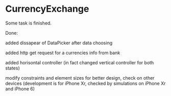 # CurrencyExchange
Some task is finished.

Done:

added dissapear of DataPicker after data choosing

added http get request for a currencies info from bank

added horisontal controller (in fact changed vertical controller for both states)

modify constraints and element sizes for better design, check on other devices (development is for iPhone Xr, checked by simulations on iPhone Xr and iPhone 6)
